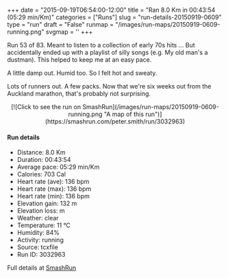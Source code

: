+++
date = "2015-09-19T06:54:00-12:00"
title = "Ran 8.0 Km in 00:43:54 (05:29 min/Km)"
categories = ["Runs"]
slug = "run-details-20150919-0609"
type = "run"
draft = "False"
runmap = "/images/run-maps/20150919-0609-running.png"
svgmap = '<polyline points="95 54, 99 47, 100 42, 98 41, 97 41, 91 40, 83 42, 75 46, 60 57, 59 57, 53 63, 51 64, 29 71, 25 68, 24 65, 24 63, 23 60, 16 55, 9 55, 8 48, 1 44, 0 34, 12 28, 22 32, 27 32, 30 37, 34 40, 55 38, 72 47, 84 43, 86 45, 90 44, 92 46, 98 47, 98 50, 96 54">'
+++

Run 53 of 83. Meant to listen to a collection of early 70s hits ... But accidentally ended up with a playlist of silly songs (e.g. My old man's a dustman). This helped to keep me at an easy pace. 

A little damp out. Humid too. So I felt hot and sweaty. 

Lots of runners out. A few packs. Now that we're six weeks out from the Auckland marathon, that's probably not surprising. 



<!--more-->

<center>
[![Click to see the run on SmashRun](/images/run-maps/20150919-0609-running.png "A map of this run")](https://smashrun.com/peter.smith/run/3032963)
</center>

#### Run details

* Distance: 8.0 Km
* Duration: 00:43:54
* Average pace: 05:29 min/Km
* Calories: 703 Cal
* Heart rate (ave): 136 bpm
* Heart rate (max): 136 bpm
* Heart rate (min): 136 bpm
* Elevation gain: 132 m
* Elevation loss:  m
* Weather: clear
* Temperature: 11 &deg;C
* Humidity: 84%
* Activity: running
* Source: tcxfile
* Run ID: 3032963

Full details at [SmashRun](https://smashrun.com/peter.smith/run/3032963)